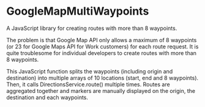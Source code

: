 GoogleMapMultiWaypoints
=======================

A JavaScript library for creating routes with more than 8 waypoints. 

The problem is that Google Map API only allows a maximum of 8 waypoints (or 23 for Google Maps API for Work customers) for each route request. It is quite troublesome for individual developers to create routes with more than 8 waypoints. 

This JavaScript function splits the waypoints (including origin and destination) into multiple arrays of 10 locations (start, end and 8 waypoints). Then, it calls DirectionsService.route() multiple times. Routes are aggregated together and markers are manually displayed on the origin, the destination and each waypoints.  
